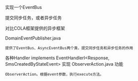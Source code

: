 实现一个EventBus

提交同步任务，或者异步任务

对比COLA框架提供的异步框架

DomainEventPublisher.java

    提供了EventBus、AsyncEventBus两个类，提交同步任务和异步任务的作用
    
各种Handler implements EventHandlerI<Response, SmsCreatedByStateEvent> 实现 ObserverAction.java 功能

    ObserverAction。根据event参数，执行execute方法。
    
    
    
    
        
